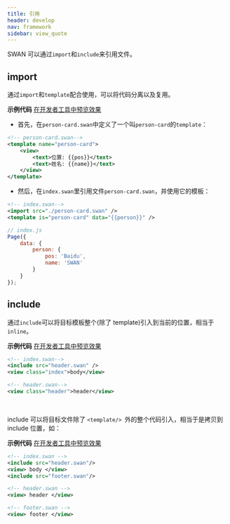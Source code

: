 ```yaml
---
title: 引用
header: develop
nav: framework
sidebar: view_quote
---
```

SWAN 可以通过`import`和`include`来引用文件。

## import
通过`import`和`template`配合使用，可以将代码分离以及复用。

**示例代码** 
<a href="swanide://fragment/7877d4d677e59f56fc8986baadc1f0151560740060734" title="在开发者工具中预览效果" target="_self">在开发者工具中预览效果</a>

- 首先，在`person-card.swan`中定义了一个叫`person-card`的`template`：

```xml
<!-- person-card.swan-->
<template name="person-card">
    <view>
        <text>位置: {{pos}}</text>
        <text>姓名: {{name}}</text>
    </view>
</template>
```
- 然后，在`index.swan`里引用文件`person-card.swan`，并使用它的模板：

```xml
<!-- index.swan-->
<import src="./person-card.swan" />
<template is="person-card" data="{{person}}" />
```

```js
// index.js
Page({
    data: {
        person: {
            pos: 'Baidu',
            name: 'SWAN'
        }
    }
});
```

## include
通过`include`可以将目标模板整个(除了 template)引入到当前的位置，相当于`inline`。

**示例代码** 
<a href="swanide://fragment/079d4ff72c324d30cce884f42f06d2e41560741170023" title="在开发者工具中预览效果" target="_self">在开发者工具中预览效果</a>

```xml
<!-- index.swan-->
<include src="header.swan" />
<view class="index">body</view>

```

```xml
<!-- header.swan-->
<view class="header">header</view>

```
<br />
 
include 可以将目标文件除了 `<template/> `外的整个代码引入，相当于是拷贝到 include 位置，如：

**示例代码** 
<a href="swanide://fragment/c90964e07af04a2995b8bef2646795d61560741223711" title="在开发者工具中预览效果" target="_self">在开发者工具中预览效果</a>

```xml
<!-- index.swan -->
<include src="header.swan"/>
<view> body </view>
<include src="footer.swan"/>
```
```xml
<!-- header.swan -->
<view> header </view>
```
```xml
<!-- footer.swan -->
<view> footer </view>
```




